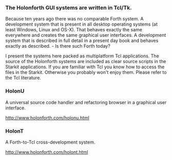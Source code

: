 ### The Holonforth GUI systems are written in Tcl/Tk. 
Because ten years ago there was no comparable Forth system. A development system that is present in all desktop operating systems (at least Windows, Linux and OS-X). That behaves exactly the same everywhere and creates the same graphical user interfaces. A development system that is described in full detail in a present day book and behaves exactly as described. - Is there such Forth today? 

I present the systems here packed as multiplatform Tcl applications. The source of the Holonforth systems are included as clear source scripts in the Starkit applications. If you are familiar with Tcl you know how to access the files in the Starkit. Otherwise you probably won't enjoy them. Please refer to the Tcl literature.
 
### HolonU
A universal source code handler and refactoring browser in a graphical user interface.

http://www.holonforth.com/holonu.html

### HolonT
A Forth-to-Tcl cross-development system.

http://www.holonforth.com/holont.html





